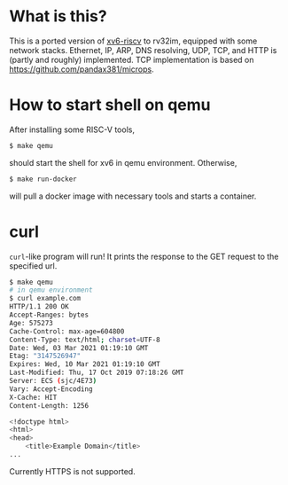 # What is this?
This is a ported version of [xv6-riscv](https://github.com/mit-pdos/xv6-riscv/) to rv32im, equipped with some network stacks.
Ethernet, IP, ARP, DNS resolving, UDP, TCP, and HTTP is (partly and roughly) implemented.
TCP implementation is based on https://github.com/pandax381/microps.

# How to start shell on qemu
After installing some RISC-V tools,
```bash
$ make qemu
```
should start the shell for xv6 in qemu environment.
Otherwise,
```bash
$ make run-docker
```
will pull a docker image with necessary tools and starts a container.

# curl
`curl`-like program will run! It prints the response to the GET request to the specified url.
```bash
$ make qemu
# in qemu environment
$ curl example.com
HTTP/1.1 200 OK
Accept-Ranges: bytes
Age: 575273
Cache-Control: max-age=604800
Content-Type: text/html; charset=UTF-8
Date: Wed, 03 Mar 2021 01:19:10 GMT
Etag: "3147526947"
Expires: Wed, 10 Mar 2021 01:19:10 GMT
Last-Modified: Thu, 17 Oct 2019 07:18:26 GMT
Server: ECS (sjc/4E73)
Vary: Accept-Encoding
X-Cache: HIT
Content-Length: 1256

<!doctype html>
<html>
<head>
    <title>Example Domain</title>
...
```
Currently HTTPS is not supported.
